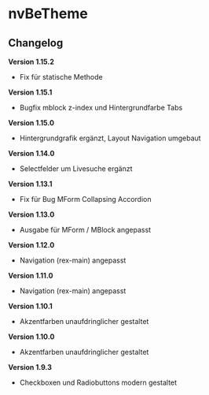 ﻿nvBeTheme
=========

Changelog
---------
<b>Version 1.15.2</b>
- Fix für statische Methode

<b>Version 1.15.1</b>
- Bugfix mblock z-index und Hintergrundfarbe Tabs

<b>Version 1.15.0</b>
- Hintergrundgrafik ergänzt, Layout Navigation umgebaut

<b>Version 1.14.0</b>
- Selectfelder um Livesuche ergänzt

<b>Version 1.13.1</b>
- Fix für Bug MForm Collapsing Accordion

<b>Version 1.13.0</b>
- Ausgabe für MForm / MBlock angepasst

<b>Version 1.12.0</b>
- Navigation (rex-main) angepasst

<b>Version 1.11.0</b>
- Navigation (rex-main) angepasst

<b>Version 1.10.1</b>
- Akzentfarben unaufdringlicher gestaltet

<b>Version 1.10.0</b>
- Akzentfarben unaufdringlicher gestaltet

<b>Version 1.9.3</b>
- Checkboxen und Radiobuttons modern gestaltet